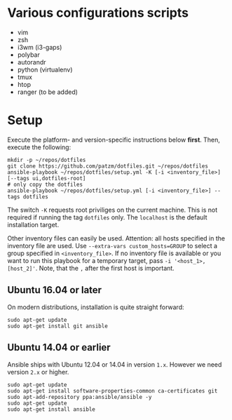 # Various configurations scripts

* vim
* zsh
* i3wm (i3-gaps)
* polybar
* autorandr
* python (virtualenv)
* tmux
* htop
* ranger (to be added)

# Setup
Execute the platform- and version-specific instructions below **first**.
Then, execute the following:
```
mkdir -p ~/repos/dotfiles
git clone https://github.com/patzm/dotfiles.git ~/repos/dotfiles
ansible-playbook ~/repos/dotfiles/setup.yml -K [-i <inventory_file>] [--tags ui,dotfiles-root]
# only copy the dotfiles
ansible-playbook ~/repos/dotfiles/setup.yml [-i <inventory_file>] --tags dotfiles
```
The switch `-K` requests root priviliges on the current machine.
This is not required if running the tag `dotfiles` only.
The `localhost` is the default installation target.

Other inventory files can easily be used.
Attention: all hosts specified in the inventory file are used.
Use `--extra-vars custom_hosts=GROUP` to select a group specified in `<inventory_file>`.
If no inventory file is available or you want to run this playbook for a temporary target, pass `-i '<host_1>,[host_2]'`.
Note, that the `,` after the first host is important.

## Ubuntu 16.04 or later
On modern distributions, installation is quite straight forward:
```
sudo apt-get update
sudo apt-get install git ansible
```

## Ubuntu 14.04 or earlier
Ansible ships with Ubuntu 12.04 or 14.04 in version `1.x`.
However we need version `2.x` or higher.
```
sudo apt-get update
sudo apt-get install software-properties-common ca-certificates git
sudo apt-add-repository ppa:ansible/ansible -y
sudo apt-get update
sudo apt-get install ansible
```
